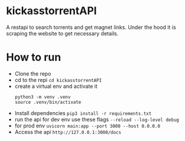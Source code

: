 # kickasstorrentAPI
A restapi to search torrents and get magnet links. Under the hood it is scraping the website to get necessary details.

# How to run
- Clone the repo
- cd to the repi ```cd kickasstorrentAPI```
- create a virtual env and activate it
  ```
  python3 -m venv .venv
  source .venv/bin/activate
  ```
- Install dependencies ```pip3 install -r requirements.txt```
- run the api for dev env use these flags ```--reload --log-level debug```
- for prod env ```uvicorn main:app --port 3000 --host 0.0.0.0```
- Access the api ```http://127.0.0.1:3000/docs```
